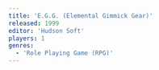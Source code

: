 ```yaml
---
title: 'E.G.G. (Elemental Gimmick Gear)'
released: 1999
editor: 'Hudson Soft'
players: 1
genres:
  - 'Role Playing Game (RPG)'
---
```

